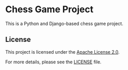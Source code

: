 # Chess Game Project

This is a Python and Django-based chess game project.

## License

This project is licensed under the [Apache License 2.0](LICENSE).

For more details, please see the [LICENSE](LICENSE) file.
